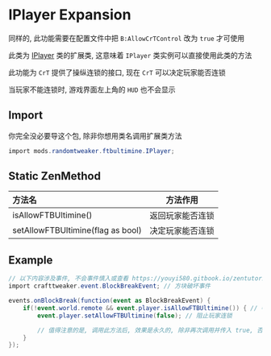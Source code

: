 # IPlayer Expansion

同样的, 此功能需要在配置文件中把 `B:AllowCrTControl` 改为 `true` 才可使用

此类为 [IPlayer](https://docs.blamejared.com/1.12/en/Vanilla/Players/IPlayer) 类的扩展类, 这意味着 `IPlayer` 类实例可以直接使用此类的方法

此功能为 `CrT` 提供了操纵连锁的接口, 现在 `CrT` 可以决定玩家能否连锁

当玩家不能连锁时, 游戏界面左上角的 `HUD` 也不会显示

## Import

你完全没必要导这个包, 除非你想用类名调用扩展类方法

```csharp
import mods.randomtweaker.ftbultimine.IPlayer;
```

## Static ZenMethod

| 方法名 | 方法作用 |
| :----- | ----- |
| isAllowFTBUltimine() | 返回玩家能否连锁 |
| setAllowFTBUltimine(flag as bool) | 决定玩家能否连锁 |

## Example

```csharp
// 以下内容涉及事件, 不会事件慎入或查看 https://youyi580.gitbook.io/zentutorial/advanced/event-overview 的内容初步了解事件
import crafttweaker.event.BlockBreakEvent; // 方块破坏事件

events.onBlockBreak(function(event as BlockBreakEvent) {
    if(!event.world.remote && event.player.isAllowFTBUltimine()) { // 判断是否在服务端内且玩家能否连锁
        event.player.setAllowFTBUltimine(false); // 阻止玩家连锁

        // 值得注意的是, 调用此方法后, 效果是永久的, 除非再次调用并传入 true, 否则该玩家将永远无法连锁
    }
});
```
